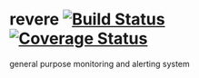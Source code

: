 revere [![Build Status](https://travis-ci.org/pegler/revere.png)](https://travis-ci.org/pegler/revere) [![Coverage Status](https://coveralls.io/repos/pegler/revere/badge.png)](https://coveralls.io/r/pegler/revere)
=========

general purpose monitoring and alerting system
